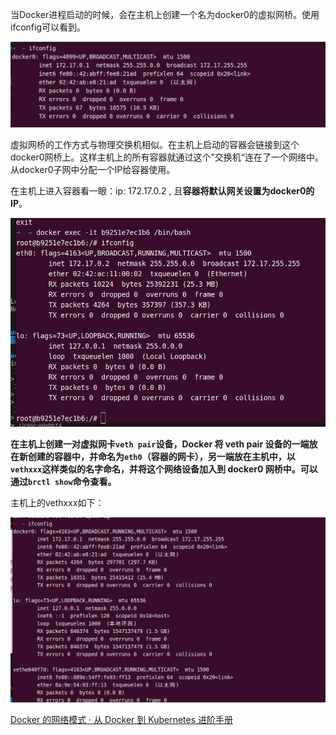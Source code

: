 当Docker进程启动的时候，会在主机上创建一个名为docker0的虚拟网桥。使用ifconfig可以看到。

![](../../../../assets/2022-11-15-14-20-33-image.png)

虚拟网桥的工作方式与物理交换机相似。在主机上启动的容器会链接到这个docker0网桥上。这样主机上的所有容器就通过这个”交换机“连在了一个网络中。从docker0子网中分配一个IP给容器使用。

在主机上进入容器看一眼：ip: 172.17.0.2 , 且**容器将默认网关设置为docker0的IP**。

![](../../../../assets/2022-11-15-14-32-23-image.png)

**在主机上创建一对虚拟网卡`veth pair`设备，Docker 将 veth pair 设备的一端放在新创建的容器中，并命名为`eth0`（容器的网卡），另一端放在主机中，以`vethxxx`这样类似的名字命名，并将这个网络设备加入到 docker0 网桥中。可以通过`brctl show`命令查看。**

主机上的vethxxx如下：

![](../../../../assets/2022-11-15-15-08-37-image.png)

[Docker 的网络模式 · 从 Docker 到 Kubernetes 进阶手册](https://www.qikqiak.com/k8s-book/docs/7.Docker%E7%9A%84%E7%BD%91%E7%BB%9C%E6%A8%A1%E5%BC%8F.html)
